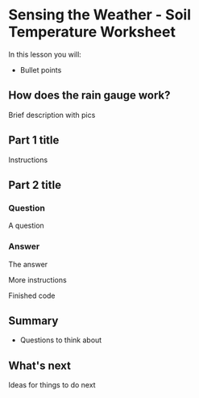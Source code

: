 # Sensing the Weather - Soil Temperature Worksheet

In this lesson you will:

- Bullet points

## How does the rain gauge work?

Brief description with pics


## Part 1 title

Instructions

## Part 2 title

### Question
A question

### Answer
The answer

More instructions


Finished code

## Summary

- Questions to think about

## What's next

Ideas for things to do next